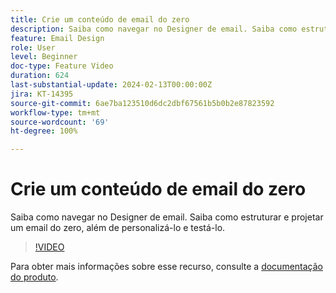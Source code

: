```yaml
---
title: Crie um conteúdo de email do zero
description: Saiba como navegar no Designer de email. Saiba como estruturar e projetar um email do zero, além de personalizá-lo e testá-lo.
feature: Email Design
role: User
level: Beginner
doc-type: Feature Video
duration: 624
last-substantial-update: 2024-02-13T00:00:00Z
jira: KT-14395
source-git-commit: 6ae7ba123510d6dc2dbf67561b5b0b2e87823592
workflow-type: tm+mt
source-wordcount: '69'
ht-degree: 100%

---
```



# Crie um conteúdo de email do zero

Saiba como navegar no Designer de email. Saiba como estruturar e projetar um email do zero, além de personalizá-lo e testá-lo.

>[!VIDEO](https://video.tv.adobe.com/v/3425867/?learn=on)

Para obter mais informações sobre esse recurso, consulte a [documentação do produto](https://experienceleague.adobe.com/docs/campaign-web/v8/msg/email/create-email.html?lang=pt-BR).


